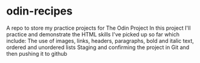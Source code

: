 # odin-recipes
A repo to store my practice projects for The Odin Project
In this project I'll practice and demonstrate the HTML skills I've picked up so far which include:
The use of images, links, headers, paragraphs, bold and italic text, ordered and unordered lists
Staging and confirming the project in Git and then pushing it to github